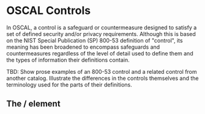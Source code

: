 # OSCAL Controls

In OSCAL, a control is a safeguard or countermeasure designed to satisfy a set of defined security and/or privacy requirements. Although this is based on the NIST Special Publication (SP) 800-53 definition of "control", its meaning has been broadened to encompass safeguards and countermeasures regardless of the level of detail used to define them and the types of information their definitions contain.

TBD: Show prose examples of an 800-53 control and a related control from another catalog. Illustrate the differences in the controls themselves and the terminology used for the parts of their definitions.

## The /<control/> element


